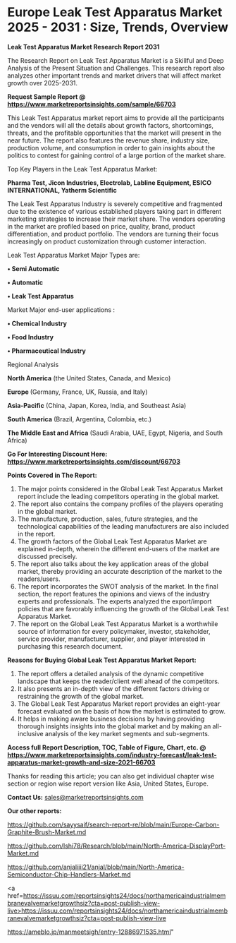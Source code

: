 # Europe Leak Test Apparatus Market 2025 - 2031 : Size, Trends, Overview

<strong>Leak Test Apparatus Market Research Report 2031</strong>

The Research Report on Leak Test Apparatus Market is a Skillful and Deep Analysis of the Present Situation and Challenges. This research report also analyzes other important trends and market drivers that will affect market growth over 2025-2031.

<strong>Request Sample Report @ <a href=https://www.marketreportsinsights.com/sample/66703>https://www.marketreportsinsights.com/sample/66703</a></strong>

This Leak Test Apparatus market report aims to provide all the participants and the vendors will all the details about growth factors, shortcomings, threats, and the profitable opportunities that the market will present in the near future. The report also features the revenue share, industry size, production volume, and consumption in order to gain insights about the politics to contest for gaining control of a large portion of the market share.

Top Key Players in the Leak Test Apparatus Market:

<strong>Pharma Test, Jicon Industries, Electrolab, Labline Equipment, ESICO INTERNATIONAL, Yatherm Scientific</strong>

The Leak Test Apparatus Industry is severely competitive and fragmented due to the existence of various established players taking part in different marketing strategies to increase their market share. The vendors operating in the market are profiled based on price, quality, brand, product differentiation, and product portfolio. The vendors are turning their focus increasingly on product customization through customer interaction.

Leak Test Apparatus Market Major Types are:

<strong>• Semi Automatic

• Automatic

• Leak Test Apparatus</strong>

Market Major end-user applications :

<strong>• Chemical Industry

• Food Industry

• Pharmaceutical Industry</strong>

Regional Analysis

</u><strong><b>North America</b></strong> (the United States, Canada, and Mexico)

<strong><b>Europe </b></strong>(Germany, France, UK, Russia, and Italy)

<strong><b>Asia-Pacific</b></strong> (China, Japan, Korea, India, and Southeast Asia)

<strong><b>South America</b></strong> (Brazil, Argentina, Colombia, etc.)

<strong><b>The Middle East and Africa</b></strong> (Saudi Arabia, UAE, Egypt, Nigeria, and South Africa)

<strong>Go For Interesting Discount Here: <a href=https://www.marketreportsinsights.com/discount/66703>https://www.marketreportsinsights.com/discount/66703</a></strong>

<strong>Points Covered in The Report:</strong>
<ol>
  <li>The major points considered in the Global Leak Test Apparatus Market report include the leading competitors operating in the global market.</li>
  <li>The report also contains the company profiles of the players operating in the global market.</li>
  <li>The manufacture, production, sales, future strategies, and the technological capabilities of the leading manufacturers are also included in the report.</li>
  <li>The growth factors of the Global Leak Test Apparatus Market are explained in-depth, wherein the different end-users of the market are discussed precisely.</li>
  <li>The report also talks about the key application areas of the global market, thereby providing an accurate description of the market to the readers/users.</li>
  <li>The report incorporates the SWOT analysis of the market. In the final section, the report features the opinions and views of the industry experts and professionals. The experts analyzed the export/import policies that are favorably influencing the growth of the Global Leak Test Apparatus Market.</li>
  <li>The report on the Global Leak Test Apparatus Market is a worthwhile source of information for every policymaker, investor, stakeholder, service provider, manufacturer, supplier, and player interested in purchasing this research document.</li>
</ol>
<strong>Reasons for Buying Global Leak Test Apparatus Market Report:</strong>

<ol>
  <li>The report offers a detailed analysis of the dynamic competitive landscape that keeps the reader/client well ahead of the competitors.</li>
  <li>It also presents an in-depth view of the different factors driving or restraining the growth of the global market.</li>
  <li>The Global Leak Test Apparatus Market report provides an eight-year forecast evaluated on the basis of how the market is estimated to grow.</li>
  <li>It helps in making aware business decisions by having providing thorough insights insights into the global market and by making an all-inclusive analysis of the key market segments and sub-segments.</li>
</ol>
<strong>Access full Report Description, TOC, Table of Figure, Chart, etc. @ <a href=https://www.marketreportsinsights.com/industry-forecast/leak-test-apparatus-market-growth-and-size-2021-66703>https://www.marketreportsinsights.com/industry-forecast/leak-test-apparatus-market-growth-and-size-2021-66703</a></strong>


Thanks for reading this article; you can also get individual chapter wise section or region wise report version like Asia, United States, Europe.

<strong>Contact Us:</strong>
sales@marketreportsinsights.com

<strong>Our other reports:</strong>

<a href=https://github.com/sayysaif/search-report-re/blob/main/Europe-Carbon-Graphite-Brush-Market.md>https://github.com/sayysaif/search-report-re/blob/main/Europe-Carbon-Graphite-Brush-Market.md</a>

<a href=https://github.com/Ishi78/Research/blob/main/North-America-DisplayPort-Market.md>https://github.com/Ishi78/Research/blob/main/North-America-DisplayPort-Market.md</a>

<a href=https://github.com/anjaliiii21/anjal/blob/main/North-America-Semiconductor-Chip-Handlers-Market.md>https://github.com/anjaliiii21/anjal/blob/main/North-America-Semiconductor-Chip-Handlers-Market.md</a>

<a href=https://issuu.com/reportsinsights24/docs/northamericaindustrialmembranevalvemarketgrowthsiz?cta=post-publish-view-live>https://issuu.com/reportsinsights24/docs/northamericaindustrialmembranevalvemarketgrowthsiz?cta=post-publish-view-live</a>

<a href=https://ameblo.jp/manmeetsigh/entry-12886971535.html>https://ameblo.jp/manmeetsigh/entry-12886971535.html</a>"
